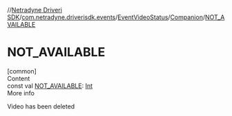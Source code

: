//[Netradyne Driveri SDK](../../../index.md)/[com.netradyne.driverisdk.events](../../index.md)/[EventVideoStatus](../index.md)/[Companion](index.md)/[NOT_AVAILABLE](-n-o-t_-a-v-a-i-l-a-b-l-e.md)



# NOT_AVAILABLE  
[common]  
Content  
const val [NOT_AVAILABLE](-n-o-t_-a-v-a-i-l-a-b-l-e.md): [Int](https://kotlinlang.org/api/latest/jvm/stdlib/kotlin/-int/index.html)  
More info  


Video has been deleted

  



